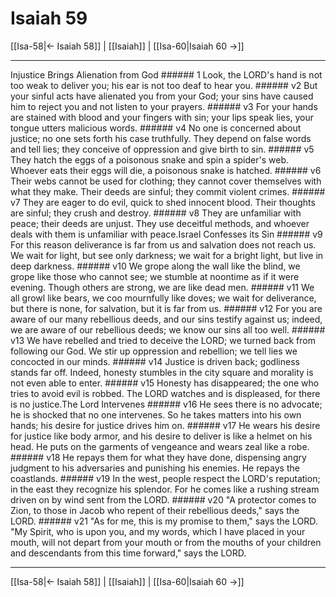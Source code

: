 # Isaiah 59

[[Isa-58|← Isaiah 58]] | [[Isaiah]] | [[Isa-60|Isaiah 60 →]]
***

Injustice Brings Alienation from God ###### 1 Look, the LORD's hand is not too weak to deliver you; his ear is not too deaf to hear you. ###### v2 But your sinful acts have alienated you from your God; your sins have caused him to reject you and not listen to your prayers. ###### v3 For your hands are stained with blood and your fingers with sin; your lips speak lies, your tongue utters malicious words. ###### v4 No one is concerned about justice; no one sets forth his case truthfully. They depend on false words and tell lies; they conceive of oppression and give birth to sin. ###### v5 They hatch the eggs of a poisonous snake and spin a spider's web. Whoever eats their eggs will die, a poisonous snake is hatched. ###### v6 Their webs cannot be used for clothing; they cannot cover themselves with what they make. Their deeds are sinful; they commit violent crimes. ###### v7 They are eager to do evil, quick to shed innocent blood. Their thoughts are sinful; they crush and destroy. ###### v8 They are unfamiliar with peace; their deeds are unjust. They use deceitful methods, and whoever deals with them is unfamiliar with peace.Israel Confesses its Sin ###### v9 For this reason deliverance is far from us and salvation does not reach us. We wait for light, but see only darkness; we wait for a bright light, but live in deep darkness. ###### v10 We grope along the wall like the blind, we grope like those who cannot see; we stumble at noontime as if it were evening. Though others are strong, we are like dead men. ###### v11 We all growl like bears, we coo mournfully like doves; we wait for deliverance, but there is none, for salvation, but it is far from us. ###### v12 For you are aware of our many rebellious deeds, and our sins testify against us; indeed, we are aware of our rebellious deeds; we know our sins all too well. ###### v13 We have rebelled and tried to deceive the LORD; we turned back from following our God. We stir up oppression and rebellion; we tell lies we concocted in our minds. ###### v14 Justice is driven back; godliness stands far off. Indeed, honesty stumbles in the city square and morality is not even able to enter. ###### v15 Honesty has disappeared; the one who tries to avoid evil is robbed. The LORD watches and is displeased, for there is no justice.The Lord Intervenes ###### v16 He sees there is no advocate; he is shocked that no one intervenes. So he takes matters into his own hands; his desire for justice drives him on. ###### v17 He wears his desire for justice like body armor, and his desire to deliver is like a helmet on his head. He puts on the garments of vengeance and wears zeal like a robe. ###### v18 He repays them for what they have done, dispensing angry judgment to his adversaries and punishing his enemies. He repays the coastlands. ###### v19 In the west, people respect the LORD's reputation; in the east they recognize his splendor. For he comes like a rushing stream driven on by wind sent from the LORD. ###### v20 "A protector comes to Zion, to those in Jacob who repent of their rebellious deeds," says the LORD. ###### v21 "As for me, this is my promise to them," says the LORD. "My Spirit, who is upon you, and my words, which I have placed in your mouth, will not depart from your mouth or from the mouths of your children and descendants from this time forward," says the LORD.

***
[[Isa-58|← Isaiah 58]] | [[Isaiah]] | [[Isa-60|Isaiah 60 →]]
